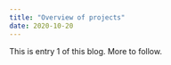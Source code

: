 ```yaml
---
title: "Overview of projects"
date: 2020-10-20
---
```


This is entry 1 of this blog. More to follow.
